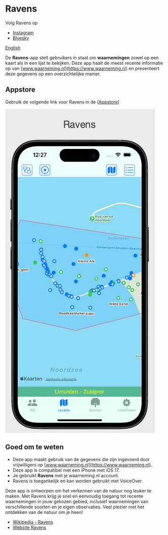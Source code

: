 # Ravens

Volg Ravens op 

* [Instagram](https://www.instagram.com/ravensobs?igsh=MTliemQ4N2tnbDkxbA%3D%3D&utm_source=qrigsh=MTliemQ4N2tnbDkxbA%3D%3D&utm_source=qr)  
* [Blyesky](https://bsky.app/profile/ravenscorvus.bsky.social)

[English](READMEeng.MD)

De **Ravens**-app stelt gebruikers in staat om **waarnemingen** zowel op een kaart als in een lijst te bekijken. Deze app haalt de meest recente informatie op van [www.waarneming.nl](https://www.waarneming.nl) en presenteert deze gegevens op een overzichtelijke manier. 

## Appstore
Gebruik de volgende link voor Ravens in de [[Appstore](https://apps.apple.com/nl/app/ravens/id6475675260)]

![Ravens](./images/02ravens.png)

## Goed om te weten
- Deze app maakt gebruik van de gegevens die zijn ingevoerd door vrijwilligers op [www.waarneming.nl](https://www.waarneming.nl). 
- Deze app is compatibel met een iPhone met iOS 17. 
- Je gebruikt **Ravens** met je waarneming.nl account.
- Ravens is toegankelijk en kan worden gebruikt met VoiceOver.

Deze app is ontworpen om het verkennen van de natuur nog leuker te maken. Met Ravens krijg je snel en eenvoudig toegang tot recente waarnemingen in jouw gekozen gebied, inclusief waarnemingen van verschillende soorten en je eigen observaties. Veel plezier met het ontdekken van de natuur om je heen!


* [Wikipedia - Ravens](https://en.wikipedia.org/wiki/Huginn_and_Muninn)
* [Website Ravens](https://www.ravensobs.com)

<!--## Koffie?

## TestFlight
Gebruik de link [Ravens TestFlight](https://testflight.apple.com/join/TzVrvU1x) of scan de QR-code en je kunt de app testen via TestFlight op je iPhone. Je krijgt dan instructies over hoe je de app moet installeren
![QR-code](./images/QRCode.png)

Het ontwikkelen van de app doe ik geheel vrijwillig, iedereen kan hier gebruik van maken. Om de kosten een beetje te dekken en je beleeft plezier aan **Ravens** tracteer me dan op een [**kopje koffie**](https://www.buymeacoffee.com/4f4r4t6ytba) .

[![Kopje koffie](./images/bmc-button.png)](https://www.buymeacoffee.com/4f4r4t6ytba)-->
